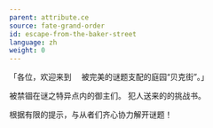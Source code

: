 ```yaml
---
parent: attribute.ce
source: fate-grand-order
id: escape-from-the-baker-street
language: zh
weight: 0
---
```


「各位，欢迎来到
　被完美的谜题支配的庭园“贝克街”。」

被禁锢在谜之特异点内的御主们。
犯人送来的的挑战书。

根据有限的提示，与从者们齐心协力解开谜题！
